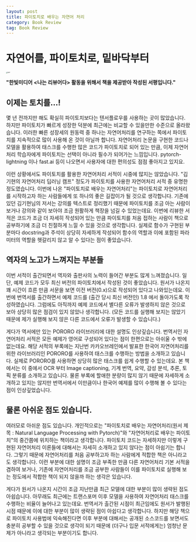 ```yaml
---
layout: post
title: 파이토치로 배우는 자연어 처리
category: Book Review
tag: Book Review
---
```


 

# 자연어를, 파이토치로, 밑바닥부터

<img src="https://i.imgur.com/6Ncq23O.jpg" alt="NLP" style="zoom: 25%;" />



**"한빛미디어 <나는 리뷰어다> 활동을 위해서 책을 제공받아 작성된 서평입니다."**

## 이제는 토치를...!

몇 년 전까지만 해도 확실히 파이토치보다는 텐서플로우를 사용하는 곳이 많았습니다. 하지만 파이토치가 빠르게 성장한 덕분에 최근에는 비교할 수 있을만한 수준으로 올라왔습니다. 이러한 빠른 성장세의 원동력 중 하나는 자연어처리를 연구하는 쪽에서 파이토치를 지속적으로 많이 사용해 온 것이 아닐까 합니다. 자연어처리 논문을 구현한 코드나 모델을 활용하여 태스크를 수행한 많은 코드가 파이토치로 되어 있는 만큼, 이제 자연어처리 학습자에게 파이토치는 선택이 아니라 필수가 되어가는 느낌입니다. pytorch-lightning 이나 fast.ai 등이 나오면서 사용자에 대한 편의성도 점점 좋아지고 있지요.

이런 상황에서도 파이토치를 활용한 자연어처리 서적이 시중에 많지는 않았습니다. "김기현의 자연어처리 딥러닝 캠프" 정도가 파이토치를 사용한 자연어처리 서적 중 유명한 정도였습니다. 이번에 나온 "파이토치로 배우는 자연어처리"는 파이토치로 자연어처리를 시작하고자 하는 사람들에게 또 하나의 좋은 길잡이가 될 것으로 생각합니다. 기존에 있던 김기현님의 저서는 강의를 텍스트로 정리했기 때문에 파이토치를 조금 아는 사람이 보거나 강의와 같이 보아야 조금 원활하게 책장을 넘길 수 있었는데요. 이번에 리뷰한 서적은 코드가 조금 더 자세히 작성되어 있는 만큼 파이토치를 처음 접하는 사람이 책으로 공부하기에 조금 더 친절하게 느낄 수 있을 것으로 생각합니다. 실제로 함수가 구현된 부분마다 docstring과 주석이 상당히 자세하게 작성되어 함수의 역할과 이에 포함된 파라미터의 역할을 헷갈리지 않고 알 수 있다는 점이 좋았습니다.



## 역자의 노고가 느껴지는 부분들

이번 서적이 출간되면서 역자와 출판사의 노력이 들어간 부분도 많게 느껴졌습니다. 일단, 예제 코드가 모두 최신 버전의 파이토치에서 작성된 것이 좋았습니다. 원서가 나온지 꽤 시간이 흐른 만큼 서문을 보면 이전 버전(0.x)으로 작성되어 있다고 나와있는데요. 이번에 번역서를 출간하면서 예제 코드를 (출간 당시 최신 버전인) 1.8 에서 돌아가도록 작성하였습니다. 그럼에도 아직까지 예제 코드에서 별다른 오류가 발생하지 않은 것으로 보아 상당히 많은 점검이 있지 않았나 생각합니다. (모든 코드를 실행해 보지는 않았기 때문에 제가 실행해 보지 않은 다른 코드에서 오류가 발생할 수 있습니다.)

게다가 역서에만 있는 PORORO 라이브러리에 대한 설명도 인상깊습니다. 번역서인 자연어처리 서적은 모든 예제가 영어로 구성되어 있다는 점이 한편으로는 아쉬울 수 밖에 없는데요. 해당 서적의 부록에는 지난번 카카오브레인에서 발표한 한국어 자연어처리를 위한 라이브러리인 PORORO를 사용하여 태스크를 수행하는 방법을 소개하고 있습니다. 실제로 PORORO를 사용하면 상당히 많은 태스크를 쉽게 수행할 수 있는데요. 본 책에서는 이 중에서 OCR 부터 Image captioning, 기계 번역, 요약, 감성 분석, 추론, 토픽 분류를 소개하고 있습니다. 물론 부록에 할애한 분량이 많지 않기 때문에 자세하게 소개하고 있지는 않지만 번역서에서 이만큼이나 한국어 예제를 많이 수행해 볼 수 있다는 점이 인상깊었습니다.  



## 물론 아쉬운 점도 있습니다.

여러모로 아쉬운 점도 있습니다. 개인적으로는 "파이토치로 배우는 자연어처리(원서 제목 : Natural Language Processing with Pytorch)"와 "자연어처리로 배우는 파이토치"의 중간쯤에 위치하는 책이라고 생각합니다. 파이토치 코드는 자세하지만 이렇게 구현된 자연어처리 이론들에 대해서는 자세히 소개하고 있지 않다는 점이 아쉽기는 합니다. 그렇기 때문에 자연어처리를 처음 공부하고자 하는 사람에게 적합한 책은 아니라고도 생각합니다. 이런 부분에 대한 설명이 조금 부족한 만큼 다른 자연어처리 기본 서적을 겸하여 보거나, 기존에 자연어처리를 조금 공부한 사람들이 이를 파이토치로 실행해 보는 정도에서 적합한 책이 되지 않을까 하는 생각은 있습니다.

게다가 원서가 나온지 시간이 조금 지난만큼 최근 모델에 대한 부분이 많이 생략된 점도 아쉽습니다. 아무래도 최근에는 트랜스포머 이후 모델을 사용하여 자연어처리 태스크를 수행하는 비율이 늘어나고 있는데요. 번역서가 출간된 시점이 최근임에도 원서가 발행된 시점 때문에 이에 대한 부분이 많이 생략된 점이 아쉽다고 생각합니다. 하지만 해당 책으로 파이토치 사용법에 익숙해진다면 이후 부분에 대해서는 공개된 소스코드를 보면서도 충분히 공부할 수 있을 것으로 생각이 되기 때문에 (더구나 입문 서적에게는) 엄청난 문제가 아니라고 생각되는 부분이기도 합니다.